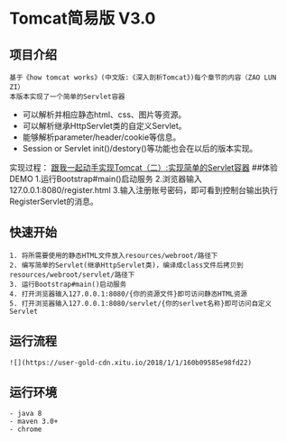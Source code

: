 # Tomcat简易版 V3.0
## 项目介绍 
    基于《how tomcat works》(中文版:《深入剖析Tomcat》)每个章节的内容（ZAO LUN ZI）
    本版本实现了一个简单的Servlet容器
- 可以解析并相应静态html、css、图片等资源。
- 可以解析继承HttpServlet类的自定义Servlet。
- 能够解析parameter/header/cookie等信息。
- Session or Servlet init()/destory()等功能也会在以后的版本实现。

实现过程： [跟我一起动手实现Tomcat（二）:实现简单的Servlet容器](https://juejin.im/post/5a49ca76f265da4328413499)
##体验DEMO
    1.运行Bootstrap#main()启动服务
    2.浏览器输入127.0.0.1:8080/register.html
    3.输入注册账号密码，即可看到控制台输出执行RegisterServlet的消息。
## 快速开始
    1. 将所需要使用的静态HTML文件放入resources/webroot/路径下
    2. 编写简单的Servlet(继承HttpServlet类)，编译成class文件后拷贝到resources/webroot/servlet/路径下
    3. 运行Bootstrap#main()启动服务
    4. 打开浏览器输入127.0.0.1:8080/{你的资源文件}即可访问静态HTML资源
    5. 打开浏览器输入127.0.0.1:8080/servlet/{你的serlvet名称}即可访问自定义Servlet
## 运行流程
    ![](https://user-gold-cdn.xitu.io/2018/1/1/160b09585e98fd22)
## 运行环境
    - java 8
    - maven 3.0+
    - chrome


